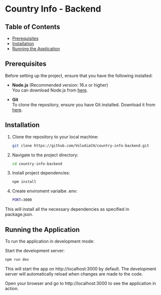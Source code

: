 # Country Info - Backend

## Table of Contents

- [Prerequisites](#prerequisites)
- [Installation](#installation)
- [Running the Application](#running-the-application)


## Prerequisites

Before setting up the project, ensure that you have the following installed:

- **Node.js** (Recommended version: 16.x or higher)  
  You can download Node.js from [here](https://nodejs.org/).

- **Git**  
  To clone the repository, ensure you have Git installed. Download it from [here](https://git-scm.com/).

## Installation

1. Clone the repository to your local machine:
   ```bash
   git clone https://github.com/VolodiaCH/country-info-backend.git
2. Navigate to the project directory:
   ```bash
   cd country-info-backend
3. Install project dependencies:
   ```bash
   npm install
4. Create enviroment varialbe .env:
   ```bash
   PORT=3000


This will install all the necessary dependencies as specified in package.json.

## Running the Application
To run the application in development mode:

Start the development server:
   ```bash
   npm run dev
   ```
This will start the app on http://localhost:3000 by default. The development server will automatically reload when changes are made to the code.

Open your browser and go to http://localhost:3000 to see the application in action.
